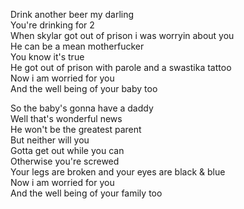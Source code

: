 Drink another beer my darling  
You're drinking for 2  
When skylar got out of prison i was worryin about you  
He can be a mean motherfucker  
You know it's true  
He got out of prison with parole and a swastika tattoo  
Now i am worried for you  
And the well being of your baby too

So the baby's gonna have a daddy  
Well that's wonderful news  
He won't be the greatest parent  
But neither will you  
Gotta get out while you can  
Otherwise you're screwed  
Your legs are broken and your eyes are black & blue  
Now i am worried for you  
And the well being of your family too